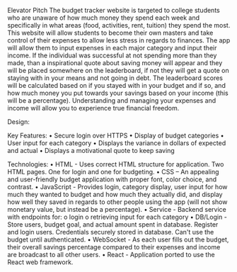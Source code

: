 Elevator Pitch 
	The budget tracker website is targeted to college students who are unaware of how much money they spend each week and specifically in what areas (food, activities, rent, tuition) they spend the most. This website will allow students to become their own masters and take control of their expenses to allow less stress in regards to finances. The app will allow them to input expenses in each major category and input their income. If the individual was successful at not spending more than they made, than a inspirational quote about saving money will appear and they will be placed somewhere on the leaderboard, if not they will get a quote on staying with in your means and not going in debt. The leaderboard scores will be calculated based on if you stayed with in your budget and if so, and how much money you put towards your savings based on your income (this will be a percentage). Understanding and managing your expenses and income will allow you to experience true financial freedom.

Design:

		 	 	 


Key Features:
•	Secure login over HTTPS
•	Display of budget categories
•	User input for each category
•	Displays the variance in dollars of expected and actual
•	Displays a motivational quote to keep saving


Technologies:
•	HTML - Uses correct HTML structure for application. Two HTML pages. One for login and one for budgeting. 
•	CSS – An appealing and user-friendly budget application with proper font, color choice, and contrast. 
•	JavaScript - Provides login, category display, user input for how much they wanted to budget and how much they actually did, and display how well they saved in regards to other people using the app (will not show monetary value, but instead be a percentage).
•	Service - Backend service with endpoints for:
    o	login
    o	retrieving input for each category
•	DB/Login - Store users, budget goal, and actual amount spent in database. Register and login users. Credentials securely stored in database. Can't use the budget until authenticated.
•	WebSocket - As each user fills out the budget, their overall savings percentage compared to their expenses and income are broadcast to all other users.
•	React - Application ported to use the React web framework.
